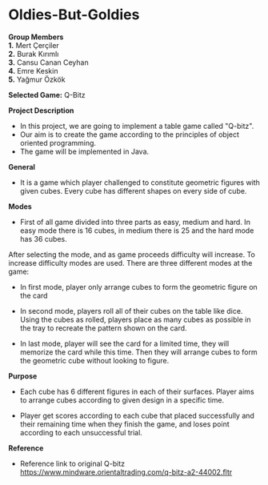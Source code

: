 # Oldies-But-Goldies

**Group Members**  
**1.** Mert Çerçiler  
**2.** Burak Kırımlı  
**3.** Cansu Canan Ceyhan  
**4.** Emre Keskin  
**5.** Yağmur Özkök  

**Selected Game:** Q-Bitz

**Project Description**  

  * In this project, we are going to implement a table game called "Q-bitz".
  * Our aim is to create the game according to the principles of object oriented programming. 
  * The game will be implemented in Java. 

**General**

  * It is a game which player challenged to constitute geometric figures with given cubes. Every cube has different shapes on every side of cube.

**Modes**

 * First of all game divided into three parts as easy, medium and hard. In easy mode there is 16 cubes, in medium there is 25 and the hard mode has 36 cubes. 
 

  After selecting the mode, and as game proceeds difficulty will increase. To increase difficulty modes are used. There are three different modes at the game:
 
   * In first mode, player only arrange cubes to form the geometric figure on the card
   
   * In second mode, players roll all of their cubes on the table like dice. Using the cubes as rolled, players place as many cubes as possible in the tray to recreate the pattern shown on the card. 
   
   * In last mode, player will see the card for a limited time, they will memorize the card while this time. Then they will arrange cubes to form the geometric cube without looking to figure.

**Purpose**

  * Each cube has 6 different figures in each of their surfaces. Player aims to arrange cubes according to given design in a specific time.

  * Player get scores according to each cube that placed successfully and their remaining time when they finish the game, and loses point according to each unsuccessful trial.
  
**Reference**

 * Reference link to original Q-bitz https://www.mindware.orientaltrading.com/q-bitz-a2-44002.fltr


